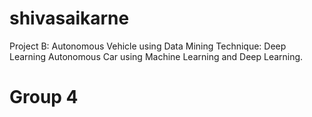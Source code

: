 # shivasaikarne
Project B: Autonomous Vehicle using Data Mining Technique: Deep Learning
Autonomous Car using Machine Learning and Deep Learning.
# Group 4
